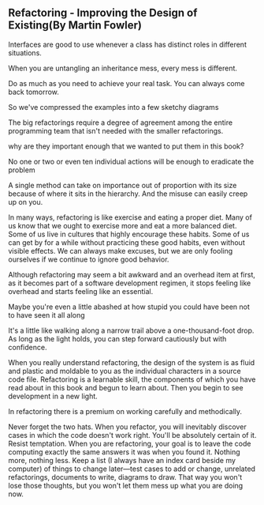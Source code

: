 ## Refactoring - Improving the Design of Existing(By Martin Fowler)
Interfaces are good to use whenever a class has distinct roles in different situations.

When you are untangling an inheritance mess, every mess is different.

Do as much as you need to achieve your real task. You can always come back tomorrow.

So we've compressed the examples into a few sketchy diagrams

The big refactorings require a degree of agreement among the entire programming team that isn't needed with the smaller refactorings.

why are they important enough that we wanted to put them in this book?

No one or two or even ten individual actions will be enough to eradicate the problem

A single method can take on importance out of proportion with its size because of where it sits in the hierarchy.
And the misuse can easily creep up on you.

In many ways, refactoring is like exercise and eating a proper diet. 
Many of us know that we ought to exercise more and eat a more balanced diet. 
Some of us live in cultures that highly encourage these habits. 
Some of us can get by for a while without practicing these good habits, even without visible effects. 
We can always make excuses, but we are only fooling ourselves if we continue to ignore good behavior.

Although refactoring may seem a bit awkward and an overhead item at first, 
as it becomes part of a software development regimen, 
it stops feeling like overhead and starts feeling like an essential.

Maybe you're even a little abashed at how stupid you could have been not to have seen it all along

It's a little like walking along a narrow trail above a one-thousand-foot drop. 
As long as the light holds, you can step forward cautiously but with confidence.

When you really understand refactoring, the design of the system is as fluid and plastic and moldable to you as the individual characters in a source code file. 
Refactoring is a learnable skill, the components of which you have read about in this book and begun to learn about. 
Then you begin to see development in a new light.

In refactoring there is a premium on working carefully and methodically.

Never forget the two hats. When you refactor, you will inevitably discover cases in which the code doesn't work right. 
You'll be absolutely certain of it. 
Resist temptation. 
When you are refactoring, your goal is to leave the code computing exactly the same answers it was when you found it.
Nothing more, nothing less. Keep a list (I always have an index card beside my computer) of things to change later—test cases to add or change, 
unrelated refactorings, documents to write, diagrams to draw. 
That way you won't lose those thoughts, but you won't let them mess up what you are doing now.


